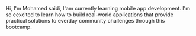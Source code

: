 Hi, I'm Mohamed saidi,  I'am currently learning mobile app development.
I'm so eexcited to learn how to build real-world applications that provide practical solutions to everday community challenges through this bootcamp.